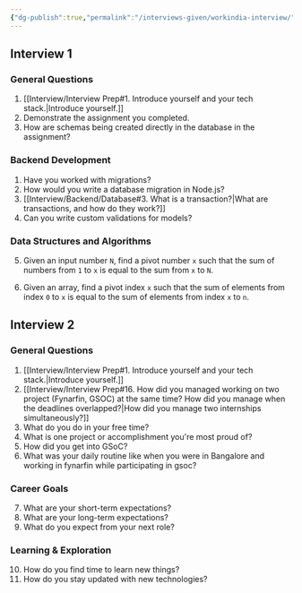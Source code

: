 ```yaml
---
{"dg-publish":true,"permalink":"/interviews-given/workindia-interview/"}
---
```



## Interview 1
### General Questions

1. [[Interview/Interview Prep#1. Introduce yourself and your tech stack.\|Introduce yourself.]]
2. Demonstrate the assignment you completed.
3. How are schemas being created directly in the database in the assignment?

### Backend Development

1. Have you worked with migrations?
2. How would you write a database migration in Node.js?
3. [[Interview/Backend/Database#3. What is a transaction?\|What are transactions, and how do they work?]]
4. Can you write custom validations for models?

### Data Structures and Algorithms

5. Given an input number `N`, find a pivot number `x` such that the sum of numbers from `1` to `x` is equal to the sum from `x` to `N`.

6. Given an array, find a pivot index `x` such that the sum of elements from index `0` to `x` is equal to the sum of elements from index `x` to `n`.


## Interview 2

### General Questions

1. [[Interview/Interview Prep#1. Introduce yourself and your tech stack.\|Introduce yourself.]]
2. [[Interview/Interview Prep#16. How did you managed working on two project (Fynarfin, GSOC) at the same time? How did you manage when the deadlines overlapped?\|How did you manage two internships simultaneously?]]
3. What do you do in your free time?
4. What is one project or accomplishment you're most proud of?
5. How did you get into GSoC?
6. What was your daily routine like when you were in Bangalore and working in fynarfin while participating in gsoc?

### Career Goals

7. What are your short-term expectations?
8. What are your long-term expectations?
9. What do you expect from your next role?

### Learning & Exploration

10. How do you find time to learn new things?
11. How do you stay updated with new technologies?